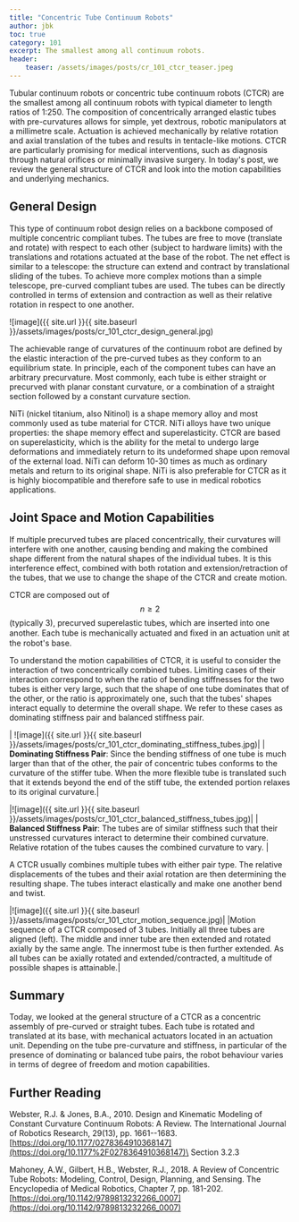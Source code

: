 ```yaml
---
title: "Concentric Tube Continuum Robots"
author: jbk
toc: true
category: 101
excerpt: The smallest among all continuum robots.
header:
    teaser: /assets/images/posts/cr_101_ctcr_teaser.jpeg
---
```

Tubular continuum robots or concentric tube continuum robots (CTCR) are
the smallest among all continuum robots with typical diameter to length
ratios of 1:250. The composition of concentrically arranged elastic
tubes with pre-curvatures allows for simple, yet dextrous, robotic
manipulators at a millimetre scale. Actuation is achieved mechanically
by relative rotation and axial translation of the tubes and results in
tentacle-like motions. CTCR are particularly
promising for medical interventions, such as
diagnosis through natural orifices or minimally invasive surgery. In today's post, 
we review the general structure of CTCR and look into
the motion capabilities and underlying mechanics. 

## General Design

This type of continuum robot design relies on a backbone composed of
multiple concentric compliant tubes. The tubes are free to move
(translate and rotate) with respect to each other (subject to hardware
limits) with the translations and rotations actuated at the base of the
robot. The net effect is similar to a telescope: the structure can
extend and contract by translational sliding of the tubes. To achieve
more complex motions than a simple telescope, pre-curved compliant tubes
are used. The tubes can be directly controlled in terms of extension and
contraction as well as their relative rotation in respect to one another. 

![image]({{ site.url }}{{ site.baseurl }}/assets/images/posts/cr_101_ctcr_design_general.jpg)

The achievable range of curvatures of the continuum
robot are defined by the elastic interaction of the pre-curved tubes as
they conform to an equilibrium state. In
principle, each of the component tubes can
have an arbitrary precurvature. Most commonly, each tube is either
straight or precurved with planar constant curvature, or a combination
of a straight section followed by a constant curvature section.

NiTi (nickel titanium, also Nitinol) is a shape memory alloy and most
commonly used as tube material for CTCR. NiTi alloys have two unique
properties: the shape memory effect and superelasticity. CTCR are based
on superelasticity, which is the ability for the metal to undergo large
deformations and immediately return to its undeformed shape upon removal
of the external load. NiTi can deform 10-30 times as much as ordinary
metals and return to its original shape. NiTi is also preferable for
CTCR as it is highly biocompatible and therefore safe to use in medical
robotics applications.

## Joint Space and Motion Capabilities

If multiple precurved tubes are placed concentrically, their curvatures
will interfere with one another, causing bending and making the combined
shape different from the natural shapes of the individual tubes. It is
this interference effect, combined with both rotation and
extension/retraction of the tubes, that we use to change the shape of
the CTCR and create motion.

CTCR are composed out of $$n \geq 2$$ (typically 3), precurved
superelastic tubes, which are inserted into one another. Each tube is
mechanically actuated and ﬁxed in an actuation unit at the robot's base.

To understand the motion capabilities of CTCR, it is useful to consider
the interaction of two concentrically combined tubes.
Limiting cases of their interaction correspond to when the ratio of bending stiffnesses for the two tubes is
either very large, such that the shape of one tube dominates that of the
other, or the ratio is approximately one, such that the
tubes' shapes interact equally to determine the overall
shape. We refer to these cases as dominating stiffness pair and balanced
stiffness pair.

| ![image]({{ site.url }}{{ site.baseurl }}/assets/images/posts/cr_101_ctcr_dominating_stiffness_tubes.jpg)|
| **Dominating Stiffness Pair**: Since the bending stiffness of one tube is much larger than that of the other, the pair of concentric tubes conforms to the curvature of the stiffer tube. When the more flexible tube is translated such that it extends beyond the end of the stiff tube, the extended portion relaxes to its original curvature.|

|![image]({{ site.url }}{{ site.baseurl }}/assets/images/posts/cr_101_ctcr_balanced_stiffness_tubes.jpg)|
| **Balanced Stiffness Pair**: The tubes are of similar stiffness such that their unstressed curvatures interact to determine their combined curvature. Relative rotation of the tubes causes the combined curvature to vary. |

A CTCR usually combines multiple tubes with either
pair type. The relative displacements of the
tubes and their axial rotation are then determining the resulting shape.
The tubes interact elastically and make one another bend and twist.

|![image]({{ site.url }}{{ site.baseurl }}/assets/images/posts/cr_101_ctcr_motion_sequence.jpg)|
|Motion sequence of a CTCR composed of 3 tubes. Initially all three tubes are aligned (left). The middle and inner tube are then extended and rotated axially by the same angle. The innermost tube is then further extended. As all tubes can be axially rotated and extended/contracted, a multitude of possible shapes is attainable.|

## Summary

Today, we looked at the general structure of a CTCR as a
concentric assembly of pre-curved or straight tubes. Each tube is
rotated and translated at its base, with mechanical actuators located in
an actuation unit. Depending on the tube pre-curvature and stiffness, in
particular of the presence of dominating or balanced tube pairs, the
robot behaviour varies in terms of degree of freedom and motion
capabilities.

## Further Reading

Webster, R.J. & Jones, B.A., 2010. Design and Kinematic Modeling of
Constant Curvature Continuum Robots: A Review. The International Journal
of Robotics Research, 29(13), pp. 1661--1683.
[https://doi.org/10.1177/0278364910368147](https://doi.org/10.1177%2F0278364910368147)\
Section 3.2.3

Mahoney, A.W., Gilbert, H.B., Webster, R.J., 2018. A Review of
Concentric Tube Robots: Modeling, Control, Design, Planning, and
Sensing. The Encyclopedia of Medical Robotics, Chapter 7, pp. 181-202.
[https://doi.org/10.1142/9789813232266_0007](https://doi.org/10.1142/9789813232266_0007)
